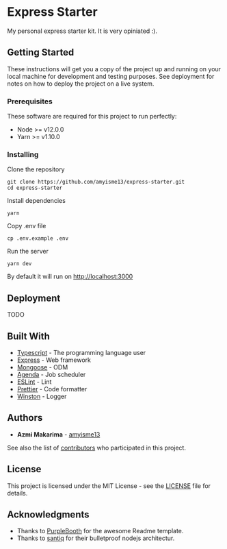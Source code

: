 # Express Starter

My personal express starter kit. It is very opiniated :).

## Getting Started

These instructions will get you a copy of the project up and running on your local machine for development and testing purposes. See deployment for notes on how to deploy the project on a live system.

### Prerequisites

These software are required for this project to run perfectly:

- Node >= v12.0.0
- Yarn >= v1.10.0

### Installing

Clone the repository

```
git clone https://github.com/amyisme13/express-starter.git
cd express-starter
```

Install dependencies

```
yarn
```

Copy .env file

```
cp .env.example .env
```

Run the server

```
yarn dev
```

By default it will run on [http://localhost:3000](http://localhost:3000)

## Deployment

TODO

## Built With

- [Typescript](https://www.typescriptlang.org/) - The programming language user
- [Express](https://expressjs.com/) - Web framework
- [Mongoose](https://mongoosejs.com/) - ODM
- [Agenda](https://github.com/agenda/agenda) - Job scheduler
- [ESLint](https://eslint.org/) - Lint
- [Prettier](https://prettier.io/) - Code formatter
- [Winston](https://github.com/winstonjs/winston) - Logger

## Authors

- **Azmi Makarima** - [amyisme13](https://github.com/amyisme13)

See also the list of [contributors](https://github.com/your/project/contributors) who participated in this project.

## License

This project is licensed under the MIT License - see the [LICENSE](LICENSE) file for details.

## Acknowledgments

- Thanks to [PurpleBooth](https://github.com/PurpleBooth) for the awesome Readme template.
- Thanks to [santiq](https://github.com/santiq) for their bulletproof nodejs architectur.
